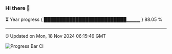 ### Hi there 👋

⏳ Year progress { ██████████████████████████▁▁▁▁ } 88.05 %

---

⏰ Updated on Mon, 18 Nov 2024 06:15:46 GMT

![Progress Bar CI](https://github.com/Shyam-Makwana/GitHub-Actions-Demo/workflows/Progress%20Bar%20CI/badge.svg)
